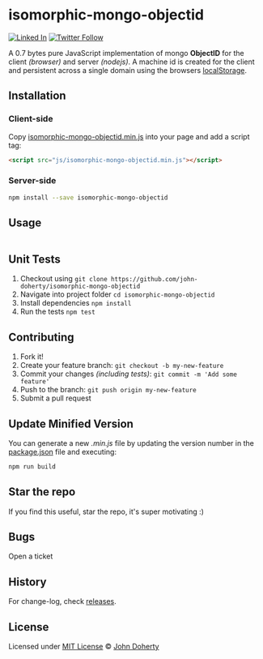 # isomorphic-mongo-objectid

[![Linked In](https://img.shields.io/badge/Linked-In-blue.svg)](https://www.linkedin.com/in/john-i-doherty) [![Twitter Follow](https://img.shields.io/twitter/follow/MrJohnDoherty.svg?style=social&label=Twitter&style=plastic)](https://twitter.com/MrJohnDoherty)

[twitter-image]:https://img.shields.io/twitter/follow/mrJohnDoherty.svg?style=social&label=Follow%20me
[twitter-url]:https://twitter.com/mrJohnDoherty

A 0.7 bytes pure JavaScript implementation of mongo **ObjectID** for the client _(browser)_ and server _(nodejs)_. A machine id is created for the client and persistent across a single domain using the browsers [localStorage](https://developer.mozilla.org/en-US/docs/Web/API/Window/localStorage).

## Installation

### Client-side

Copy [isomorphic-mongo-objectid.min.js](dist/isomorphic-mongo-objectid.min.js) into your page and add a script tag:

```html
<script src="js/isomorphic-mongo-objectid.min.js"></script>
```

### Server-side

```bash
npm install --save isomorphic-mongo-objectid
```

## Usage

```js

```

## Unit Tests

1. Checkout using `git clone https://github.com/john-doherty/isomorphic-mongo-objectid`
2. Navigate into project folder `cd isomorphic-mongo-objectid`
3. Install dependencies `npm install`
4. Run the tests `npm test`

## Contributing

1. Fork it!
2. Create your feature branch: `git checkout -b my-new-feature`
3. Commit your changes _(including tests)_: `git commit -m 'Add some feature'`
4. Push to the branch: `git push origin my-new-feature`
5. Submit a pull request

## Update Minified Version

You can generate a new _.min.js_ file by updating the version number in the [package.json](package.json) file and executing:

```bash
npm run build
```

## Star the repo

If you find this useful, star the repo, it's super motivating :)

## Bugs

Open a ticket

## History

For change-log, check [releases](https://github.com/john-doherty/isomorphic-mongo-objectid/releases).

## License

Licensed under [MIT License](LICENSE) &copy; [John Doherty](http://www.johndoherty.info)
